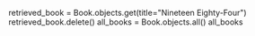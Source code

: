 retrieved_book = Book.objects.get(title="Nineteen Eighty-Four")
retrieved_book.delete()
all_books = Book.objects.all()
all_books